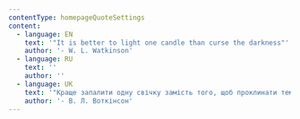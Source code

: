 ```yaml
---
contentType: homepageQuoteSettings
content:
  - language: EN
    text: '"It is better to light one candle than curse the darkness"'
    author: '- W. L. Watkinson'
  - language: RU
    text: ''
    author: ''
  - language: UK
    text: '"Краще запалити одну свічку замість того, щоб проклинати темряву"'
    author: '- В. Л. Воткінсон'
---
```

